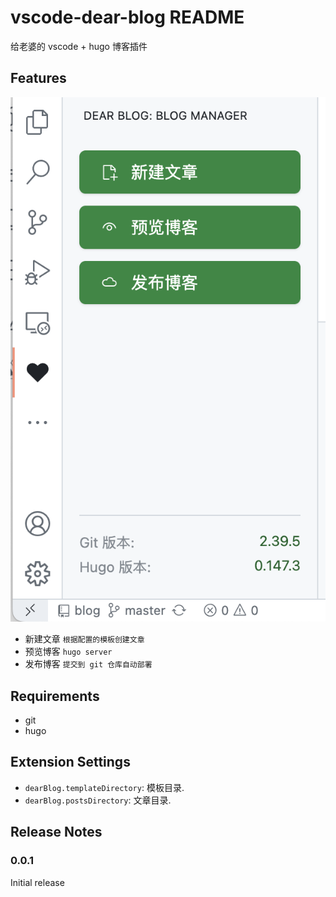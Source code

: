 # vscode-dear-blog README

给老婆的 vscode + hugo 博客插件

## Features

![feature1](https://raw.githubusercontent.com/dongfg/vscode-dear-blog/refs/heads/master/images/feature1.png)

- 新建文章 `根据配置的模板创建文章`
- 预览博客 `hugo server`
- 发布博客 `提交到 git 仓库自动部署`

## Requirements

- git
- hugo

## Extension Settings

* `dearBlog.templateDirectory`: 模板目录.
* `dearBlog.postsDirectory`: 文章目录.

## Release Notes

### 0.0.1

Initial release